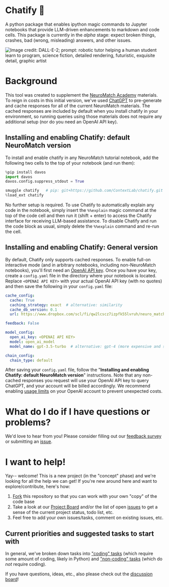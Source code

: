 # Chatify 🤖

A python package that enables ipython magic commands to Jupyter notebooks that provide LLM-driven enhancements to markdown and code cells.  This package is currently in the *alpha* stage: expect broken things, crashes, bad (wrong, misleading) answers, and other issues.

![Image credit: DALL-E-2; prompt: robotic tutor helping a human student learn to program, science fiction, detailed rendering, futuristic, exquisite detail, graphic artist](https://github.com/ContextLab/chatify/assets/9030494/e3b928e1-f683-44a5-af1e-5c51e3f0e541)


# Background

This tool was created to supplement the [NeuroMatch Academy](https://compneuro.neuromatch.io/tutorials/intro.html) materials.  To reign in costs in this initial version, we've used [ChatGPT](https://chat.openai.com/chat) to pre-generate and cache responses for all of the current NeuroMatch materials.  The cached responses are included by default when you install chatify in your environment, so running queries using those materials does not require any additional setup (nor do you need an OpenAI API key).

## Installing and enabling Chatify: default NeuroMatch version
To install and enable chatify in any NeuroMatch tutorial notebook, add the following two cells to the top of your notebook (and run them):

```python
%pip install davos
import davos
davos.config.suppress_stdout = True
```

```python
smuggle chatify   # pip: git+https://github.com/ContextLab/chatify.git
%load_ext chatify
```

No further setup is required.  To use Chatify to automatically explain any code in the notebook, simply insert the `%%explain` magic command at the top of the code cell and then run it (shift + enter) to access the Chatify interface for receiving LLM-based assistance.  To disable Chatify and run the code block as usual, simply delete the `%%explain` command and re-run the cell.

## Installing and enabling Chatify: General version

By default, Chatify only supports cached responses.  To enable full-on interactive mode (and in arbitrary notebooks, including non-NeuroMatch notebooks), you'll first need an [OpenAI API key](https://help.openai.com/en/collections/3675940-getting-started-with-openai-api).  Once you have your key, create a `config.yaml` file in the directory where your
notebook is located.  Replace `<OPENAI API KEY>` with your actual OpenAI API key (with no quotes) and then save the following in your `config.yaml` file:

```yaml
cache_config:
  cache: True
  caching_strategy: exact  # alternative: similarity
  cache_db_version: 0.1
  url: https://www.dropbox.com/scl/fi/qw2lcscz7izpfk55lvruh/neuro_match_llm_cache_0.1.txt?rlkey=k7sfksk5x0x02t1rh3qxrc4ay&dl=1

feedback: False

model_config:
  open_ai_key: <OPENAI API KEY>
  model: open_ai_model
  model_name: gpt-3.5-turbo  # alternative: gpt-4 (more expensive and slower, but higher-quality responses)

chain_config:
  chain_type: default
```

After saving your `config.yaml` file, follow the "**Installing and enabling Chatify: default NeuroMatch version**" instructions.  Note that any non-cached responses you request will use your OpenAI API key to query ChatGPT, and your account will be billed accordingly.  We recommend enabling [usage limits](https://platform.openai.com/account/billing/limits) on your OpenAI account to prevent unexpected costs.


# What do I do if I have questions or problems?

We'd love to hear from you!  Please consider filling out our [feedback survey](https://forms.gle/V9ZGssyukjmFR9bk7) or submitting an [issue](https://github.com/ContextLab/chatify/issues).


# I want to help!

Yay-- welcome!  This is a new project (in the "concept" phase) and we're looking for all the help we can get!  If you're new around here and want to explore/contribute, here's how:

1. [Fork](https://github.com/ContextLab/chatify/fork) this repository so that you can work with your own "copy" of the code base
2. Take a look at our [Project Board](https://github.com/orgs/ContextLab/projects/3) and/or the list of open [issues](https://github.com/ContextLab/chatify/issues) to get a sense of the current project status, todo list, etc.
3. Feel free to add your own issues/tasks, comment on existing issues, etc.

## Current priorities and suggested tasks to start with

In general, we've broken down tasks into ["coding" tasks](https://github.com/ContextLab/chatify/labels/coding%20required) (which require some amount of coding, likely in Python) and ["non-coding" tasks](https://github.com/ContextLab/chatify/labels/non-coding) (which do *not* require coding).

If you have questions, ideas, etc., also please check out the [discussion board](https://github.com/ContextLab/chatify/discussions)!
